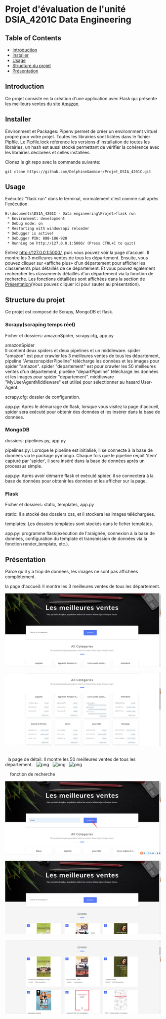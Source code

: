 # Projet d'évaluation de l'unité DSIA_4201C Data Engineering 

## Table of Contents

- [Introduction](#introduction)
- [Installer](#installer)
- [Usage](#usage)
- [Structure du projet](#structure-du-projet)
- [Présentation](#présentation)

## Introduction 

Ce projet consiste en la création d'une application avec Flask qui présente les meilleurs ventes du site [Amazon](http://www.amazon.com).

## Installer

Environment et Packages: Pipenv permet de créer un environnment virtuel propre pour votre projet. Toutes les librairies sont listées dans le fichier Pipfile. Le Pipfile.lock référence les versions d'installation de toutes les librairies, un hash est aussi stocké permettant de vérifier la cohérence avec les librairies déclarées et celles installées.

Clonez le git repo avec la commande suivante:

```
git clone https://github.com/DelphineGambier/Projet_DSIA_4201C.git
```

## Usage

Exécutez "flask run" dans le terminal, normalement c'est comme suit après l'exécution.

```
E:\documents\DSIA_4201C - Data engineering\Projet>flask run
 * Environment: development
 * Debug mode: on
 * Restarting with windowsapi reloader
 * Debugger is active!
 * Debugger PIN: 808-186-928
 * Running on http://127.0.0.1:5000/ (Press CTRL+C to quit)

```
Entrez http://127.0.0.1:5000/, puis vous pouvez voir la page d'accueil. Il montre les 3 meilleures ventes de tous les département. Ensuite, vous pouvez cliquer sur «affiche plus» d'un département pour afficher les classements plus détaillés de ce département. Et vous pouvez également rechercher les classements détaillés d'un département via la fonction de recherche.
Les fonctions détaillées sont affichées dans la section de [Présentation](#présentation)(Vous pouvez cliquer ici pour sauter au présentation).

## Structure du projet 

Ce projet est composé de Scrapy, MongoDB et flask.

### Scrapy(scraping temps réel)

Ficher et dossiers: amazonSpider, scrapy.cfg, app.py

amazonSpider
<br/>
Il contient deux spiders et deux pipelines et un middleware.
spider "amazon" est pour crawler les 3 meilleures ventes de tous les département, pipeline "AmazonspiderPipeline" télécharge les données et les images pour spider "amazon".
spider "departement" est pour crawler les 50 meilleures ventes d'un département, pipeline "departPipeline" télécharge les données et les images pour spider "departement".
middleware "MyUserAgentMiddleware" est utilisé pour sélectionner au hasard User-Agent.

scrapy.cfg: dossier de configuration.

app.py: Après le démarrage de flask, lorsque vous visitez la page d'accueil, spider sera exécuté pour obtenir des données et les insérer dans la base de données.


### MongoDB

dossiers: pipelines.py, app.py

pipelines.py: Lorsque le pipeline est initialisé, il se connecte à la base de données via le package pymongo. Chaque fois que le pipeline reçoit 'item' capturé par 'spider', il sera inséré dans la base de données après un processus simple.

app.py: Après avoir démarré flask et exécuté spider, il se connectera à la base de données pour obtenir les données et les afficher sur la page.

### Flask

Ficher et dossiers: static, templates, app.py

static: Il a stocké des dossiers css, et il stockera les images téléchargées.

templates: Les dossiers templates sont stockés dans le ficher templates.

app.py: programme flask(exécution de l'araignée, connexion à la base de données, configuration du template et transmission de données via la fonction render_template, etc.).

## Présentation

Parce qu'il y a trop de données, les images ne sont pas affichées complètement.

la page d'accueil: Il montre les 3 meilleures ventes de tous les département.

![png](img_presentation/la%20page%20d'accueil1.png)
&nbsp; 
![png](img_presentation/la%20page%20d'accueil2.png)

 &nbsp;  
 &nbsp;
la page de détail: Il montre les 50 meilleures ventes de tous les département.
&nbsp; 
![png](img_presentation/la%20page%20de%20détail1.png)
&nbsp; 
![png](img_presentation/la%20page%20de%20détail2.png)
&nbsp; 
![png](img_presentation/la%20page%20de%20détail3.png)

 &nbsp; 
 &nbsp;
fonction de recherche

![png](img_presentation/recherche1.png)
&nbsp; 
![png](img_presentation/recherche2.png)
&nbsp; 
![png](img_presentation/recherche3.png)
&nbsp; 


